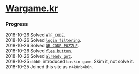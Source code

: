 # [Wargame.kr](http://wargame.kr)
### Progress
2018-10-26 Solved [`WTF_CODE`](./WTF_CODE).  
2018-10-26 Solved [`login filtering`](./login%20filtering).  
2018-10-26 Solved [`QR CODE PUZZLE`](QR%20CODE%20PUZZLE).  
2018-10-26 Solved [`flee button`](./flee%20button).  
2018-10-26 Solved [`already got`](./already%20got).  
2018-10-25 `ddddh` introduced `baskin game`. Skim it, not solve it.  
2018-10-25 Joined this site as `r4k0nb4k0n`.  
